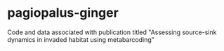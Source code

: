 # pagiopalus-ginger
Code and data associated with publication titled "Assessing source-sink dynamics in invaded habitat using metabarcoding"
